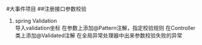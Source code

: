 #大事件项目
##注册接口参数校验 
1. spring Validation  
  导入validation坐标
  在参数上添加@Pattern注解，指定校验规则
  在Controller类上添加@Validated注解
  在全局异常处理器中出来参数校验失败的异常
